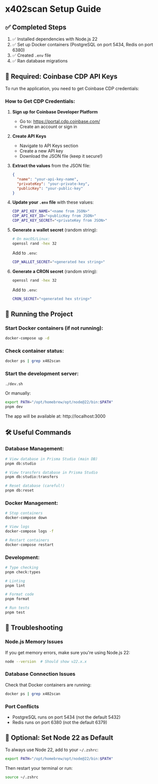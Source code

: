 # x402scan Setup Guide

## ✅ Completed Steps

1. ✅ Installed dependencies with Node.js 22
2. ✅ Set up Docker containers (PostgreSQL on port 5434, Redis on port 6380)
3. ✅ Created `.env` file
4. ✅ Ran database migrations

## 🔑 Required: Coinbase CDP API Keys

To run the application, you need to get Coinbase CDP credentials:

### How to Get CDP Credentials:

1. **Sign up for Coinbase Developer Platform**
   - Go to: https://portal.cdp.coinbase.com/
   - Create an account or sign in

2. **Create API Keys**
   - Navigate to API Keys section
   - Create a new API key
   - Download the JSON file (keep it secure!)

3. **Extract the values** from the JSON file:
   ```json
   {
     "name": "your-api-key-name",
     "privateKey": "your-private-key",
     "publicKey": "your-public-key"
   }
   ```

4. **Update your `.env` file** with these values:
   ```bash
   CDP_API_KEY_NAME="<name from JSON>"
   CDP_API_KEY_ID="<publicKey from JSON>"
   CDP_API_KEY_SECRET="<privateKey from JSON>"
   ```

5. **Generate a wallet secret** (random string):
   ```bash
   # On macOS/Linux:
   openssl rand -hex 32
   ```
   Add to `.env`:
   ```bash
   CDP_WALLET_SECRET="<generated hex string>"
   ```

6. **Generate a CRON secret** (random string):
   ```bash
   openssl rand -hex 32
   ```
   Add to `.env`:
   ```bash
   CRON_SECRET="<generated hex string>"
   ```

## 🚀 Running the Project

### Start Docker containers (if not running):
```bash
docker-compose up -d
```

### Check container status:
```bash
docker ps | grep x402scan
```

### Start the development server:
```bash
./dev.sh
```

Or manually:
```bash
export PATH="/opt/homebrew/opt/node@22/bin:$PATH"
pnpm dev
```

The app will be available at: http://localhost:3000

## 🛠️ Useful Commands

### Database Management:
```bash
# View database in Prisma Studio (main DB)
pnpm db:studio

# View transfers database in Prisma Studio
pnpm db:studio:transfers

# Reset database (careful!)
pnpm db:reset
```

### Docker Management:
```bash
# Stop containers
docker-compose down

# View logs
docker-compose logs -f

# Restart containers
docker-compose restart
```

### Development:
```bash
# Type checking
pnpm check:types

# Linting
pnpm lint

# Format code
pnpm format

# Run tests
pnpm test
```

## 🐛 Troubleshooting

### Node.js Memory Issues
If you get memory errors, make sure you're using Node.js 22:
```bash
node --version  # Should show v22.x.x
```

### Database Connection Issues
Check that Docker containers are running:
```bash
docker ps | grep x402scan
```

### Port Conflicts
- PostgreSQL runs on port 5434 (not the default 5432)
- Redis runs on port 6380 (not the default 6379)

## 📝 Optional: Set Node 22 as Default

To always use Node 22, add to your `~/.zshrc`:
```bash
export PATH="/opt/homebrew/opt/node@22/bin:$PATH"
```

Then restart your terminal or run:
```bash
source ~/.zshrc
```

